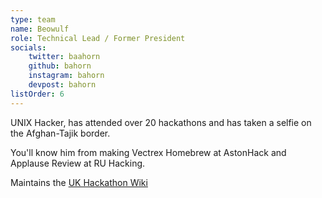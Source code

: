 ```yaml
---
type: team
name: Beowulf
role: Technical Lead / Former President
socials:
    twitter: baahorn
    github: bahorn
    instagram: bahorn
    devpost: bahorn
listOrder: 6
---
```


UNIX Hacker, has attended over 20 hackathons and has taken a selfie on the
Afghan-Tajik border.

You'll know him from making Vectrex Homebrew at AstonHack and Applause Review
at RU Hacking.

Maintains the [UK Hackathon Wiki](https://hack.athon.uk/)
